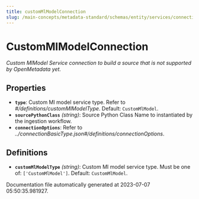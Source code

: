 ```yaml
---
title: customMlModelConnection
slug: /main-concepts/metadata-standard/schemas/entity/services/connections/mlmodel/custommlmodelconnection
---
```


# CustomMlModelConnection

*Custom MlModel Service connection to build a source that is not supported by OpenMetadata yet.*

## Properties

- **`type`**: Custom Ml model service type. Refer to *#/definitions/customMlModelType*. Default: `CustomMlModel`.
- **`sourcePythonClass`** *(string)*: Source Python Class Name to instantiated by the ingestion workflow.
- **`connectionOptions`**: Refer to *../connectionBasicType.json#/definitions/connectionOptions*.
## Definitions

- **`customMlModelType`** *(string)*: Custom Ml model service type. Must be one of: `['CustomMlModel']`. Default: `CustomMlModel`.


Documentation file automatically generated at 2023-07-07 05:50:35.981927.
